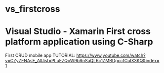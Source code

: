 # vs_firstcross
# Visual Studio - Xamarin First cross platform application using C-Sharp

First CRUD mobile app 
TUTORIAL:
https://www.youtube.com/watch?v=CZyZFNAsE_A&list=PLuEZQoW9bRnSaQL6c1ZMBDgccfCuIX3KQ&index=1
